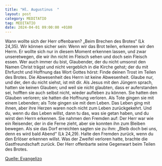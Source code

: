 ```yaml
---
title: "Hl. Augustinus  "
layout: post
category: MEDITATIO
tag: MEDITATIO
date: 2024-04-01 09:00:00 +0100
---
```

Wann wollte sich der Herr offenbaren? „Beim Brechen des Brotes“ (Lk 24,35). Wir können sicher sein: Wenn wir das Brot teilen, erkennen wir den Herrn. Er wollte sich nur in diesem Moment erkennen lassen, und zwar unseretwegen, die wir ihn nicht im Fleisch sehen und doch sein Fleisch essen.<!--more--> Wer auch immer du bist, Glaubender, der du nicht umsonst den Namen Christ trägst und nicht vergeblich in die Kirche gehst; der du mit Ehrfurcht und Hoffnung das Wort Gottes hörst: Finde deinen Trost im Teilen des Brotes.
Die Abwesenheit des Herrn ist keine Abwesenheit. Glaube nur, und der, den du nicht siehst, ist mit dir. Als Jesus mit den Jüngern sprach, hatten sie keinen Glauben; und weil sie nicht glaubten, dass er auferstanden sei, hofften sie auch selbst nicht, wieder aufleben zu können. Sie hatten den Glauben verloren; sie hatten die Hoffnung verloren. Als Tote gingen sie mit einem Lebenden; als Tote gingen sie mit dem Leben. Das Leben ging mit ihnen, aber ihre Herzen waren noch nicht zum Leben zurückgekehrt.
Und du, wenn du das Leben willst, dann tu das, was sie getan haben, und du wirst den Herrn erkennen. Sie nahmen den Fremden auf: Der Herr war wie ein Reisender, der in die Ferne zieht, aber sie konnten ihn zum Bleiben bewegen. Als sie das Dorf erreichten sagten sie zu ihm: „Bleib doch bei uns, denn es wird bald Abend“ (Lk 24,29). Halte den Fremden zurück, wenn du den Erlöser erkennen willst. Was der Zweifel verloren hatte, brachte die Gastfreundschaft zurück. Der Herr offenbarte seine Gegenwart beim Teilen des Brotes.

[Quelle: Evangelizo](https://evangeliumtagfuertag.org/DE/gospel)